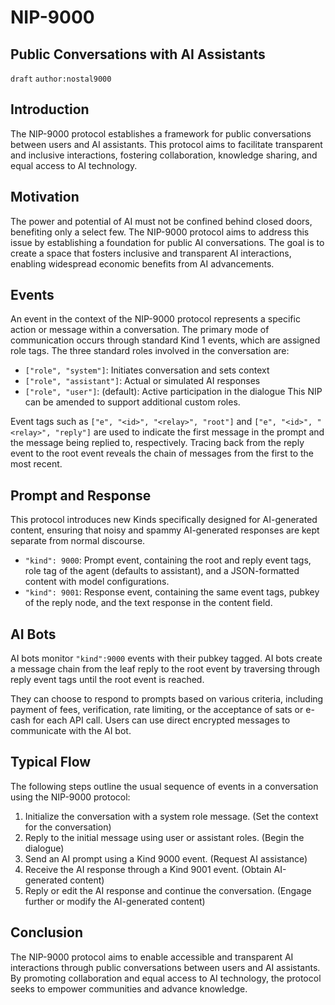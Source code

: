 NIP-9000
========

Public Conversations with AI Assistants
---------------------------------------

`draft` `author:nostal9000`

## Introduction
The NIP-9000 protocol establishes a framework for public conversations between users and AI assistants. This protocol aims to facilitate transparent and inclusive interactions, fostering collaboration, knowledge sharing, and equal access to AI technology.

## Motivation
The power and potential of AI must not be confined behind closed doors, benefiting only a select few. The NIP-9000 protocol aims to address this issue by establishing a foundation for public AI conversations. The goal is to create a space that fosters inclusive and transparent AI interactions, enabling widespread economic benefits from AI advancements.

## Events
An event in the context of the NIP-9000 protocol represents a specific action or message within a conversation. The primary mode of communication occurs through standard Kind 1 events, which are assigned role tags. The three standard roles involved in the conversation are:

* `["role", "system"]`: Initiates conversation and sets context
* `["role", "assistant"]`: Actual or simulated AI responses
* `["role", "user"]`: (default): Active participation in the dialogue
This NIP can be amended to support additional custom roles.

Event tags such as `["e", "<id>", "<relay>", "root"]` and `["e", "<id>", "<relay>", "reply"]` are used to indicate the first message in the prompt and the message being replied to, respectively. Tracing back from the reply event to the root event reveals the chain of messages from the first to the most recent.

## Prompt and Response
This protocol introduces new Kinds specifically designed for AI-generated content, ensuring that noisy and spammy AI-generated responses are kept separate from normal discourse.

* `"kind": 9000`: Prompt event, containing the root and reply event tags, role tag of the agent (defaults to assistant), and a JSON-formatted content with model configurations.
* `"kind": 9001`: Response event, containing the same event tags, pubkey of the reply node, and the text response in the content field.
## AI Bots
AI bots monitor `"kind":9000` events with their pubkey tagged.
AI bots create a message chain from the leaf reply to the root event by traversing through reply event tags until the root event is reached.

They can choose to respond to prompts based on various criteria, including payment of fees, verification, rate limiting, or the acceptance of sats or e-cash for each API call. Users can use direct encrypted messages to communicate with the AI bot.

## Typical Flow
The following steps outline the usual sequence of events in a conversation using the NIP-9000 protocol:

1. Initialize the conversation with a system role message. (Set the context for the conversation)
2. Reply to the initial message using user or assistant roles. (Begin the dialogue)
3. Send an AI prompt using a Kind 9000 event. (Request AI assistance)
4. Receive the AI response through a Kind 9001 event. (Obtain AI-generated content)
5. Reply or edit the AI response and continue the conversation. (Engage further or modify the AI-generated content)

## Conclusion
The NIP-9000 protocol aims to enable accessible and transparent AI interactions through public conversations between users and AI assistants. By promoting collaboration and equal access to AI technology, the protocol seeks to empower communities and advance knowledge.
